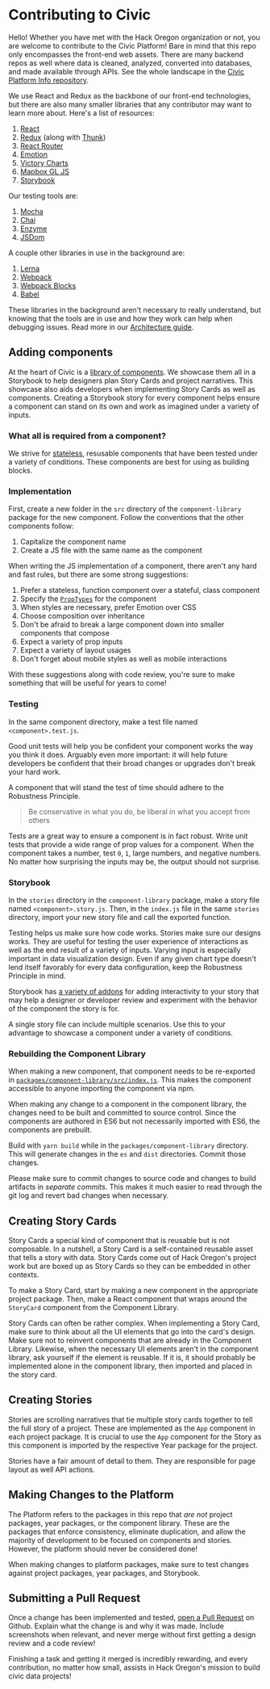 # Contributing to Civic

Hello! Whether you have met with the Hack Oregon organization or not, you are welcome to contribute to the Civic Platform!
Bare in mind that this repo only encompasses the front-end web assets. There are many backend repos as well where data
is cleaned, analyzed, converted into databases, and made available through APIs. See the whole landscape in the
[Civic Platform Info repository](https://github.com/hackoregon/Civic-platform-info).

We use React and Redux as the backbone of our front-end technologies, but there are also many smaller libraries that any
contributor may want to learn more about. Here's a list of resources:

  1. [React](https://reactjs.org/)
  2. [Redux](https://redux.js.org/) (along with [Thunk](https://github.com/gaearon/redux-thunk))
  3. [React Router](https://github.com/ReactTraining/react-router/tree/v3/docs)
  4. [Emotion](https://emotion.sh/)
  5. [Victory Charts](https://formidable.com/open-source/victory/docs/victory-chart/)
  6. [Mapbox GL JS](https://www.mapbox.com/mapbox-gl-js/api/)
  7. [Storybook](https://storybook.js.org/)

Our testing tools are:

  1. [Mocha](https://mochajs.org/)
  2. [Chai](http://www.chaijs.com/)
  3. [Enzyme](http://airbnb.io/enzyme/)
  4. [JSDom](https://github.com/jsdom/jsdom)

A couple other libraries in use in the background are:

  1. [Lerna](https://lernajs.io/)
  2. [Webpack](https://webpack.js.org/)
  3. [Webpack Blocks](https://github.com/andywer/webpack-blocks)
  4. [Babel](https://babeljs.io/)

These libraries in the background aren't necessary to really understand, but knowing that the tools
are in use and how they work can help when debugging issues. Read more in our [Architecture guide](ARCHITECTURE.md).

## Adding components

At the heart of Civic is a [library of components](https://hackoregon.github.io/civic/). We showcase them all in a Storybook
to help designers plan Story Cards and project narratives. This showcase also aids developers when implementing Story Cards as
well as components. Creating a Storybook story for every component helps ensure a component can stand on its own and work
as imagined under a variety of inputs.

### What all is required from a component?

We strive for [stateless](https://code.tutsplus.com/tutorials/stateful-vs-stateless-functional-components-in-react--cms-29541),
resusable components that have been tested under a variety of conditions. These components are best for using as building blocks.

### Implementation

First, create a new folder in the `src` directory of the `component-library` package for the new component. Follow the conventions
that the other components follow:

  1. Capitalize the component name
  2. Create a JS file with the same name as the component

When writing the JS implementation of a component, there aren't any hard and fast rules, but there are some strong suggestions:

  1. Prefer a stateless, function component over a stateful, class component
  2. Specify the [`PropTypes`](https://reactjs.org/docs/typechecking-with-proptypes.html) for the component
  3. When styles are necessary, prefer Emotion over CSS
  4. Choose composition over inheritance
  5. Don't be afraid to break a large component down into smaller components that compose
  6. Expect a variety of prop inputs
  7. Expect a variety of layout usages
  8. Don't forget about mobile styles as well as mobile interactions

With these suggestions along with code review, you're sure to make something that will be useful for years to come!

### Testing

In the same component directory, make a test file named `<component>.test.js`.

Good unit tests will help you be confident your component works the way you think it does. Arguably even more important:
it will help future developers be confident that their broad changes or upgrades don't break your hard work.

A component that will stand the test of time should adhere to the Robustness Principle.

> Be conservative in what you do, be liberal in what you accept from others

Tests are a great way to ensure a component is in fact robust. Write unit tests that provide a wide range of prop values
for a component. When the component takes a number, test `0`, `1`, large numbers, and negative numbers. No matter how surprising
the inputs may be, the output should not surprise.

### Storybook

In the `stories` directory in the `component-library` package, make a story file named `<component>.story.js`.
Then, in the `index.js` file in the same `stories` directory, import your new story file and call the exported function.

Testing helps us make sure how code works. Stories make sure our designs works. They are useful for testing the user
experience of interactions as well as the end result of a variety of inputs. Varying input is especially important in
data visualization design. Even if any given chart type doesn't lend itself favorably for every data configuration,
keep the Robustness Principle in mind.

Storybook has [a variety of addons](https://storybook.js.org/addons/addon-gallery/) for adding interactivity to your story that
may help a designer or developer review and experiment with the behavior of the component the story is for.

A single story file can include multiple scenarios. Use this to your advantage to showcase a component under a variety of conditions.

### Rebuilding the Component Library

When making a new component, that component needs to be re-exported in [`packages/component-library/src/index.js`](packages/component-library/src/index.js).
This makes the component accessible to anyone importing the component via npm.

When making any change to a component in the component library, the changes need to be built and committed to source control. Since
the components are authored in ES6 but not necessarily imported with ES6, the components are prebuilt.

Build with `yarn build` while in the `packages/component-library` directory. This will generate changes in the `es` and `dist` directories.
Commit those changes.

Please make sure to commit changes to source code and changes to build artifacts in _separate commits_. This makes it much easier to read
through the git log and revert bad changes when necessary.

## Creating Story Cards

Story Cards a special kind of component that is reusable but is not composable. In a nutshell, a Story Card is a self-contained reusable asset
that tells a story with data. Story Cards come out of Hack Oregon's project work but are boxed up as Story Cards so they can be embedded in
other contexts.

To make a Story Card, start by making a new component in the appropriate project package. Then, make a React component that wraps around the
`StoryCard` component from the Component Library.

Story Cards can often be rather complex. When implementing a Story Card, make sure to think about all the UI elements that go into the card's design.
Make sure not to reinvent components that are already in the Component Library. Likewise, when the necessary UI elements aren't in the component
library, ask yourself if the element is reusable. If it is, it should probably be implemented alone in the component library, then imported and placed
in the story card.

## Creating Stories

Stories are scrolling narratives that tie multiple story cards together to tell the full story of a project. These are implemented as the `App` component
in each project package. It is crucial to use the `App` component for the Story as this component is imported by the respective Year package for the
project.

Stories have a fair amount of detail to them. They are responsible for page layout as well API actions.

## Making Changes to the Platform

The Platform refers to the packages in this repo that _are not_ project packages, year packages, or the component library. These are the packages that
enforce consistency, eliminate duplication, and allow the majority of development to be focused on components and stories. However, the platform
should never be considered done!

When making changes to platform packages, make sure to test changes against project packages, year packages, and Storybook.

## Submitting a Pull Request

Once a change has been implemented and tested, [open a Pull Request](https://help.github.com/articles/about-pull-requests/) on Github. Explain what
the change is and why it was made. Include screenshots when relevant, and never merge without first getting a design review and a code review!

Finishing a task and getting it merged is incredibly rewarding, and every contribution, no matter how small, assists in Hack Oregon's mission to
build civic data projects!
